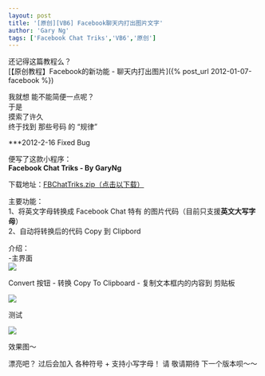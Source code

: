 ```yaml
---
layout: post
title: '[原创][VB6] Facebook聊天内打出图片文字'
author: 'Gary Ng'
tags: ['Facebook Chat Triks','VB6','原创']
---
```


还记得这篇教程么？  
 [【原创教程】Facebook的新功能 - 聊天内打出图片]({% post_url 2012-01-07-facebook %})  
  
 我就想 能不能简便一点呢？  
 于是  
 摸索了许久  
 终于找到 那些号码 的 “规律”  
  
 \*\*\*2012-2-16 Fixed Bug  
  
 便写了这款小程序：  
 **Facebook Chat Triks - By GaryNg**  

下载地址：[FBChatTriks.zip（点击以下载）](http://dl.dropbox.com/u/43619472/%E6%89%B9%E5%A4%84%E7%90%86/VB6/FBChatT/FBChatTricks.zip)  
  
  
 主要功能：  
 1、将英文字母转换成 Facebook Chat 特有
的图片代码（目前只支援**英文大写字母**）  
 2、自动将转换后的代码 Copy 到 Clipbord  

<!-- More -->
 
 介绍：  
 -主界面  
[![](http://1.bp.blogspot.com/-ZovaCSXpuoM/Tz93OT9A7NI/AAAAAAAABME/tgmf0kj_j3Y/s1600/2012-02-18+17-59-21.png)](http://1.bp.blogspot.com/-ZovaCSXpuoM/Tz93OT9A7NI/AAAAAAAABME/tgmf0kj_j3Y/s1600/2012-02-18+17-59-21.png)
  
Convert 按钮 - 转换
Copy To Clipboard - 复制文本框内的内容到 剪贴板
  
  
[![](http://1.bp.blogspot.com/-pRgiAiXuVhs/Tz93PbFFQsI/AAAAAAAABMM/7SgNGV8Njys/s1600/2012-02-18+18-00-02.png)](http://1.bp.blogspot.com/-pRgiAiXuVhs/Tz93PbFFQsI/AAAAAAAABMM/7SgNGV8Njys/s1600/2012-02-18+18-00-02.png)
  
测试
  
  
[![](http://1.bp.blogspot.com/-dGYEWidGZcw/Tz93QL_L4xI/AAAAAAAABMQ/lO21ZeoonAU/s1600/2012-02-18+18-01-30.png)](http://1.bp.blogspot.com/-dGYEWidGZcw/Tz93QL_L4xI/AAAAAAAABMQ/lO21ZeoonAU/s1600/2012-02-18+18-01-30.png)
  
效果图～
  
漂亮吧？
过后会加入 各种符号 + 支持小写字母！
请 敬请期待 下一个版本呗～～
  
  
  
  
  
  

